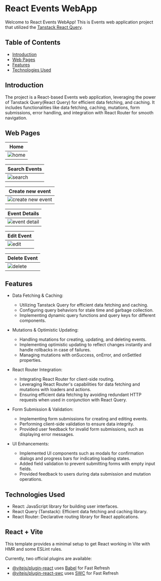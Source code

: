 # React Events WebApp
Welcome to React Events WebApp! This is Events web application project that utilized the [Tanstack React Query](https://tanstack.com/query/latest).

## Table of Contents
- [Introduction](#introduction)
- [Web Pages](#web-pages)
- [Features](#features)
- [Technologies Used](#technologies-used)

## Introduction
The project is a React-based Events web application, leveraging the power of Tanstack Query(React Query) for efficient data fetching, and caching. It includes functionalities like data fetching, caching, mutations, form submissions, error handling, and integration with React Router for smooth navigation.

## Web Pages
|  Home                             |
|-----------------------------------------|
| ![home](https://github.com/zaimabdullah/React-Events-Tanstack/assets/36534973/013fc777-cf9c-4590-ac69-7a11d4ec31fb) |

|  Search Events                              |
|-----------------------------------------|
| ![search](https://github.com/zaimabdullah/React-Events-Tanstack/assets/36534973/c23d1c78-c5be-4122-b1ab-5cb89d7df608) |

|  Create new event                                                            |
|----------------------------------------------------------------------------------|
| ![create new event](https://github.com/zaimabdullah/React-Events-Tanstack/assets/36534973/6060b8bf-96fc-4f12-b151-83dc51fc92e4) |


|  Event Details                              |
|-----------------------------------------|
| ![event detail](https://github.com/zaimabdullah/React-Events-Tanstack/assets/36534973/7be39a80-8d2c-4506-9791-3faf067b686e) |

|  Edit Event                              |
|-----------------------------------------|
| ![edit](https://github.com/zaimabdullah/React-Events-Tanstack/assets/36534973/a838582e-6abb-4e60-bef2-595e8401d078) |


|  Delete Event                              |
|-----------------------------------------|
| ![delete](https://github.com/zaimabdullah/React-Events-Tanstack/assets/36534973/ce198f9c-c506-4ec3-bcc2-09d77fbb0184) |

## Features
- Data Fetching & Caching:
  - Utilizing Tanstack Query for efficient data fetching and caching.
  - Configuring query behaviors for stale time and garbage collection.
  - Implementing dynamic query functions and query keys for different components.

- Mutations & Optimistic Updating:
  - Handling mutations for creating, updating, and deleting events.
  - Implementing optimistic updating to reflect changes instantly and handle rollbacks in case of failures.
  - Managing mutations with onSuccess, onError, and onSettled properties.

- React Router Integration:
  - Integrating React Router for client-side routing.
  - Leveraging React Router's capabilities for data fetching and mutations with loaders and actions.
  - Ensuring efficient data fetching by avoiding redundant HTTP requests when used in conjunction with React Query.

- Form Submission & Validation:
  - Implementing form submissions for creating and editing events.
  - Performing client-side validation to ensure data integrity.
  - Provided user feedback for invalid form submissions, such as displaying error messages.

- UI Enhancements:
  - Implemented UI components such as modals for confirmation dialogs and progress bars for indicating loading states.
  - Added field validation to prevent submitting forms with empty input fields.
  - Provided feedback to users during data submission and mutation operations.

## Technologies Used
- React: JavaScript library for building user interfaces.
- React Query (Tanstack): Efficient data fetching and caching library.
- React Router: Declarative routing library for React applications.

## React + Vite

This template provides a minimal setup to get React working in Vite with HMR and some ESLint rules.

Currently, two official plugins are available:

- [@vitejs/plugin-react](https://github.com/vitejs/vite-plugin-react/blob/main/packages/plugin-react/README.md) uses [Babel](https://babeljs.io/) for Fast Refresh
- [@vitejs/plugin-react-swc](https://github.com/vitejs/vite-plugin-react-swc) uses [SWC](https://swc.rs/) for Fast Refresh
